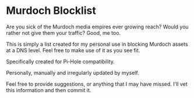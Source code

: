 # Murdoch Blocklist

Are you sick of the Murdoch media empires ever growing reach? Would you rather not give them your traffic? Good, me too.

This is simply a list created for my personal use in blocking Murdoch assets at a DNS level. Feel free to make use of it as you see fit.

Specifically created for Pi-Hole compatibility.

Personally, manually and irregularly updated by myself.

Feel free to provide suggestions, or anything that I may have missed. I'll vet this information and then commit it.
